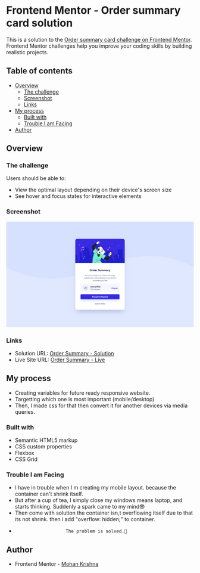 # Frontend Mentor - Order summary card solution

This is a solution to the [Order summary card challenge on Frontend Mentor](https://www.frontendmentor.io/challenges/order-summary-component-QlPmajDUj). Frontend Mentor challenges help you improve your coding skills by building realistic projects. 

## Table of contents

- [Overview](#overview)
  - [The challenge](#the-challenge)
  - [Screenshot](#screenshot)
  - [Links](#links)
- [My process](#my-process)
  - [Built with](#built-with)
  - [Trouble I am Facing](#trouble-i-am-facing)
- [Author](#author)

## Overview

### The challenge

Users should be able to:

- View the optimal layout depending on their device's screen size
- See hover and focus states for interactive elements

### Screenshot

![](./screenshot.png)

### Links

- Solution URL: [Order Summary - Solution](https://github.com/Mohan823/order-summary.git)
- Live Site URL: [Order Summary - Live](https://mohan823.github.io/order-summary/)

## My process

- Creating variables for future ready responsive website.
- Targetting which one is most important (mobile/desktop)
- Then, I made css for that then convert it for another devices via media queries.

### Built with

- Semantic HTML5 markup
- CSS custom properties
- Flexbox
- CSS Grid

### Trouble I am Facing

- I have in trouble when I m creating my mobile layout. because the container can't shrink itself. 
- But after a cup of tea, I simply close my windows means laptop, and starts thinking. Suddenly a spark came to my mind😎 
- Then come with solution the container isn,t overflowing itself due to that its not shrink. then i add "overflow: hidden;" to container. 
-                        The problem is solved.🥰

## Author

- Frontend Mentor - [Mohan Krishna](https://www.frontendmentor.io/profile/Mohan823)
